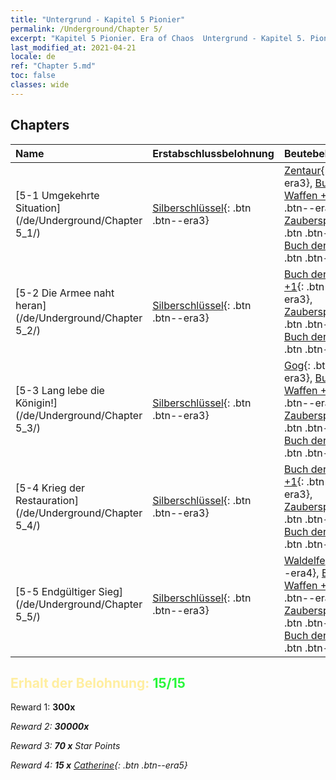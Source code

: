 ```yaml
---
title: "Untergrund - Kapitel 5 Pionier"
permalink: /Underground/Chapter 5/
excerpt: "Kapitel 5 Pionier. Era of Chaos  Untergrund - Kapitel 5. Pionier"
last_modified_at: 2021-04-21
locale: de
ref: "Chapter 5.md"
toc: false
classes: wide
---
```


## Chapters

  | Name |  Erstabschlussbelohnung | Beutebelohnung |
  |:------------|:------------|:------------| 
  | [5-1 Umgekehrte Situation](/de/Underground/Chapter 5_1/) | [Silberschlüssel](/de/Items/con_693/){: .btn .btn--era3} | [Zentaur](/de/Items/unt_199/){: .btn .btn--era3}, [Buch der Waffen +1](/de/Items/mat_25/){: .btn .btn--era3}, [Zauberspruchrollen](/de/Items/con_694/){: .btn .btn--era3}, [Buch der Waffen](/de/Items/mat_18/){: .btn .btn--era3} |
  | [5-2 Die Armee naht heran](/de/Underground/Chapter 5_2/) | [Silberschlüssel](/de/Items/con_693/){: .btn .btn--era3} | [Buch der Waffen +1](/de/Items/mat_25/){: .btn .btn--era3}, [Zauberspruchrollen](/de/Items/con_694/){: .btn .btn--era3}, [Buch der Waffen](/de/Items/mat_18/){: .btn .btn--era3} |
  | [5-3 Lang lebe die Königin!](/de/Underground/Chapter 5_3/) | [Silberschlüssel](/de/Items/con_693/){: .btn .btn--era3} | [Gog](/de/Items/unt_227/){: .btn .btn--era3}, [Buch der Waffen +1](/de/Items/mat_25/){: .btn .btn--era3}, [Zauberspruchrollen](/de/Items/con_694/){: .btn .btn--era3}, [Buch der Waffen](/de/Items/mat_18/){: .btn .btn--era3} |
  | [5-4 Krieg der Restauration](/de/Underground/Chapter 5_4/) | [Silberschlüssel](/de/Items/con_693/){: .btn .btn--era3} | [Buch der Waffen +1](/de/Items/mat_25/){: .btn .btn--era3}, [Zauberspruchrollen](/de/Items/con_694/){: .btn .btn--era3}, [Buch der Waffen](/de/Items/mat_18/){: .btn .btn--era3} |
  | [5-5 Endgültiger Sieg](/de/Underground/Chapter 5_5/) | [Silberschlüssel](/de/Items/con_693/){: .btn .btn--era3} | [Waldelfe](/de/Items/unt_201/){: .btn .btn--era4}, [Buch der Waffen +1](/de/Items/mat_25/){: .btn .btn--era3}, [Zauberspruchrollen](/de/Items/con_694/){: .btn .btn--era3}, [Buch der Waffen](/de/Items/mat_18/){: .btn .btn--era3} |


## <span style="color: #ffeea0">Erhalt der Belohnung: </span><span style="color: #27f73a">15/15</span>

 Reward 1:  **300x** <i class="fas fa-gem"/>

 Reward 2:  **30000x** <i class="fas fa-coins"/>

 Reward 3: **70 x** Star Points

 Reward 4: **15 x** [Catherine](/de/Items/her_361/){: .btn .btn--era5}

